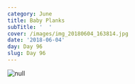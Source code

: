 ```yaml
---
category: June
title: Baby Planks
subTitle: '  '
cover: /images/img_20180604_163814.jpg
date: '2018-06-04'
day: Day 96
slug: Day 96
---
```

![null](/images/img_20180604_163814.jpg)
